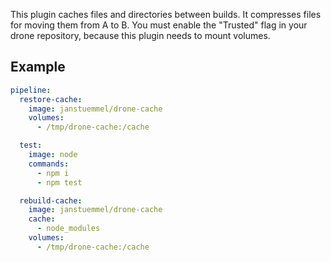 
This plugin caches files and directories between builds. It compresses files for moving them from A to B. You must enable the "Trusted" flag in your drone repository, because this plugin needs to mount volumes.

## Example

```yml
pipeline:
  restore-cache:
    image: janstuemmel/drone-cache
    volumes:
      - /tmp/drone-cache:/cache

  test:
    image: node
    commands:
      - npm i
      - npm test

  rebuild-cache:
    image: janstuemmel/drone-cache
    cache:
      - node_modules
    volumes:
      - /tmp/drone-cache:/cache
```
